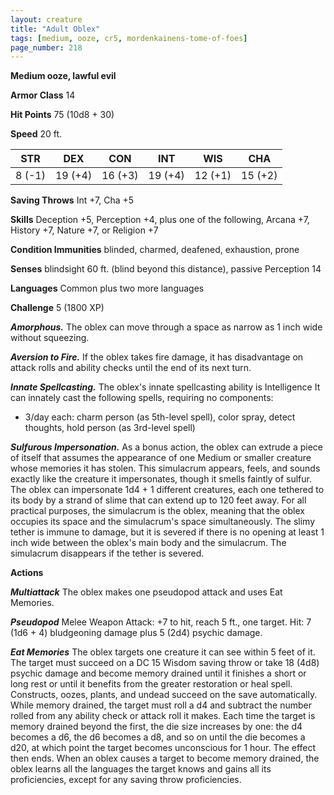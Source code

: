 ```yaml
---
layout: creature
title: "Adult Oblex"
tags: [medium, ooze, cr5, mordenkainens-tome-of-foes]
page_number: 218
---
```


**Medium ooze, lawful evil**

**Armor Class** 14

**Hit Points** 75  (10d8 + 30)

**Speed** 20 ft.

|   STR   |   DEX   |   CON   |   INT   |   WIS   |   CHA   |
|:-------:|:-------:|:-------:|:-------:|:-------:|:-------:|
| 8 (-1) | 19 (+4) | 16 (+3) | 19 (+4) | 12 (+1) | 15 (+2) |

**Saving Throws** Int +7, Cha +5

**Skills** Deception +5, Perception +4, plus one of the following, Arcana +7, History +7, Nature +7, or Religion +7

**Condition Immunities** blinded, charmed, deafened, exhaustion, prone

**Senses** blindsight 60 ft. (blind beyond this distance), passive Perception 14

**Languages** Common plus two more languages

**Challenge** 5 (1800 XP)

***Amorphous.*** The oblex can move through a space as narrow as 1 inch wide without squeezing.

***Aversion to Fire.*** If the oblex takes fire damage, it has disadvantage on attack rolls and ability checks until the end of its next turn.

***Innate Spellcasting.*** The oblex's innate spellcasting ability is Intelligence It can innately cast the following spells, requiring no components:
* 3/day each: charm person (as 5th-level spell), color spray, detect thoughts, hold person (as 3rd-level spell)

***Sulfurous Impersonation.*** As a bonus action, the oblex can extrude a piece of itself that assumes the appearance of one Medium or smaller creature whose memories it has stolen. This simulacrum appears, feels, and sounds exactly like the creature it impersonates, though it smells faintly of sulfur. The oblex can impersonate 1d4 + 1 different creatures, each one tethered to its body by a strand of slime that can extend up to 120 feet away. For all practical purposes, the simulacrum is the oblex, meaning that the oblex occupies its space and the simulacrum's space simultaneously. The slimy tether is immune to damage, but it is severed if there is no opening at least 1 inch wide between the oblex's main body and the simulacrum. The simulacrum disappears if the tether is severed.

**Actions**

***Multiattack*** The oblex makes one pseudopod attack and uses Eat Memories.

***Pseudopod*** Melee Weapon Attack: +7 to hit, reach 5 ft., one target. Hit: 7 (1d6 + 4) bludgeoning damage plus 5 (2d4) psychic damage.

***Eat Memories*** The oblex targets one creature it can see within 5 feet of it. The target must succeed on a DC 15 Wisdom saving throw or take 18 (4d8) psychic damage and become memory drained until it finishes a short or long rest or until it benefits from the greater restoration or heal spell. Constructs, oozes, plants, and undead succeed on the save automatically.
While memory drained, the target must roll a d4 and subtract the number rolled from any ability check or attack roll it makes. Each time the target is memory drained beyond the first, the die size increases by one: the d4 becomes a d6, the d6 becomes a d8, and so on until the die becomes a d20, at which point the target becomes unconscious for 1 hour. The effect then ends.
When an oblex causes a target to become memory drained, the oblex learns all the languages the target knows and gains all its proficiencies, except for any saving throw proficiencies.